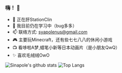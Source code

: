 ### 嗨！ 👋
- 🔭 正在肝StationClin
- 🌱 我目前仍在学习中（bug多多）
- 📫 联络方式: syapolenus@gmail.com
- 🎮 主要玩Minecraft，还有些七七八八的休闲小游戏
- 📺 看哆啦A梦,蜡笔小新等日本动画片（是小朋友QwQ）
- ✨ 喜欢毛绒绒OwO

![Sinapole's github stats](https://github-readme-stats.vercel.app/api?username=Sinapole&show_icons=true)
![Top Langs](https://github-readme-stats.vercel.app/api/top-langs/?username=Sinapole&layout=compact)

